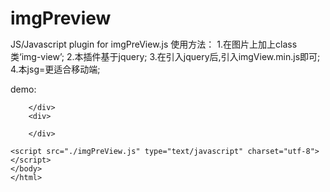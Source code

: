 # imgPreview
JS/Javascript plugin for imgPreView.js 
使用方法：
        1.在图片上加上class类‘img-view’;
        2.本插件基于jquery;
        3.在引入jquery后,引入imgView.min.js即可;
        4.本jsg=更适合移动端;
        
demo:
    <!DOCTYPE HTML>
    <html>
    <head>
    <meta charset="utf-8"/>
    <meta name="viewport" content = "width=device-width,  initial-scale=1.0, maximum-scale=1.0, user-scalable=no" />
    <!-- <meta name="apple-mobile-web-app-capable" content="yes" />
    <meta name="apple-mobile-web-app-status-bar-style" content="black" />
    <meta content="telephone=no" name="format-detection" /> -->
    <meta name="keywords" content="图片查看器plugin"/>
    <meta name="description" content=" 图片查看器plugin"/>
    <title>图片查看器 demo</title>
    <!-- imgPreView.js 是基于jquery开发的插件-->
    <script src="./jquery.min.js"></script>
        <style>
            *{margin:0 ;padding:0;} 
            img{width:20%;}
        </style>
    </head>
    <body>
        <div>
<!--        <img src="./images/im1.jpg" alt="" class="img-view">
            <img src="./images/im2.jpg" alt="" class="img-view">
            <img src="./images/im3.jpg" alt="" class="img-view">
            <img src="./images/img1.jpg" alt="" class="img-view">
            <img src="./images/img2.jpg" alt="" class="img-view">
            <img src="./images/img3.jpg" alt="" class="img-view"> -->
        </div>
        <div>
<!--        <img src="./images/img4.jpg" alt="" class="img-view">
            <img src="./images/img5.jpg" alt="" class="img-view">
            <img src="./images/img6.jpg" alt="" class="img-view"> -->
        </div>

    <script src="./imgPreView.js" type="text/javascript" charset="utf-8"></script>
    </body>
    </html>
